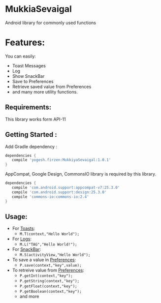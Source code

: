 # MukkiaSevaigal
Android library for commonly used functions

# Features:

You can easily:

* Toast Messages
* Log
* Show SnackBar
* Save to Preferences
* Retrieve saved value from Preferences
* and many more utility functions.

## Requirements:

This library works form API-11

## Getting Started :

Add Gradle dependency :

```gradle
dependencies {
   compile 'yogesh.firzen:MukkiyaSevaigal:1.0.1'
}
```

AppCompat, Google Design, CommonsIO library is required by this library.

```gradle
dependencies {
   compile 'com.android.support:appcompat-v7:25.3.0'
   compile 'com.android.support:design:25.3.0'
   compile 'commons-io:commons-io:2.4'
}
```

## Usage:

* For [Toasts](https://github.com/Yogesh0795/MukkiaSevaigal/wiki/Toasts):
  - `M.T(context,"Hello World");`
* For [Logs](https://github.com/Yogesh0795/MukkiaSevaigal/wiki/Logs):
  - `M.L("TAG","Hello World!");`
* For [SnackBar](https://github.com/Yogesh0795/MukkiaSevaigal/SnackBar):
  - `M.S(activityView,"Hello World");`
* To save a value in [Preferences](https://github.com/Yogesh0795/MukkiaSevaigal/Preferences):
  - `P.save(context,"key",value);`
* To retreive value from [Preferences](https://github.com/Yogesh0795/MukkiaSevaigal/Preferences):
  - `P.getInt(context,"key");`
  - `P.getString(context,"key");`
  - `P.getFloat(context,"key");`
  - `P.getBoolean(context,"key");`
  - and more
